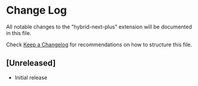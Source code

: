 # Change Log
All notable changes to the "hybrid-next-plus" extension will be documented in this file.

Check [Keep a Changelog](http://keepachangelog.com/) for recommendations on how to structure this file.

## [Unreleased]
- Initial release
